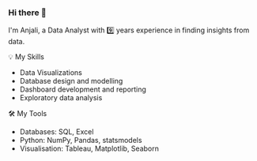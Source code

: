 ### Hi there 👋

I'm Anjali, a Data Analyst with 9️⃣ years experience in finding insights from data. 

💡 My Skills
- Data Visualizations
- Database design and modelling
- Dashboard development and reporting
- Exploratory data analysis

🛠️ My Tools

- Databases: SQL, Excel
- Python: NumPy, Pandas, statsmodels
- Visualisation: Tableau, Matplotlib, Seaborn

<!--
**pattern-recogniser/pattern-recogniser** is a ✨ _special_ ✨ repository because its `README.md` (this file) appears on your GitHub profile.

Here are some ideas to get you started:

- 🔭 I’m currently working on ...
- 🌱 I’m currently learning ...
- 👯 I’m looking to collaborate on ...
- 🤔 I’m looking for help with ...
- 💬 Ask me about ...
- 📫 How to reach me: ...
- 😄 Pronouns: ...
- ⚡ Fun fact: ...
-->
